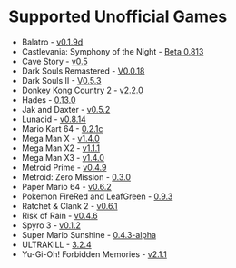 # Supported Unofficial Games

* Balatro - [v0.1.9d](https://github.com/BurndiL/BalatroAP/releases/tag/v0.1.9d)
* Castlevania: Symphony of the Night - [Beta 0.813](https://github.com/fdelduque/Archipelago/releases/tag/b0813)
* Cave Story - [v0.5](https://github.com/kl3cks7r/Archipelago/releases/tag/v0.5)
* Dark Souls Remastered - [V0.0.18](https://github.com/ArsonAssassin/DSAP/releases/tag/0.0.18)
* Dark Souls II - [V0.5.3](https://github.com/WildBunnie/DarkSoulsII-Archipelago/releases/tag/v0.5.3)
* Donkey Kong Country 2 - [v2.2.0](https://github.com/TheLX5/Archipelago/releases/tag/dkc2-v2.2.0)
* Hades - [0.13.0](https://github.com/NaixGames/Polycosmos/releases/tag/0.13.0)
* Jak and Daxter - [v0.5.2](https://github.com/ArchipelaGOAL/Archipelago/releases/tag/beta-v0.5.2)
* Lunacid - [v0.8.14](https://github.com/Witchybun/LunacidAPClient/releases/tag/0.8.14)
* Mario Kart 64 - [0.2.1c](https://github.com/Edsploration/MK64-Archipelago/releases/tag/mk64%2F0.2.1c)
* Mega Man X - [v1.4.0](https://github.com/TheLX5/Archipelago/releases/tag/mmx-v1.4.0)
* Mega Man X2 - [v1.1.1](https://github.com/TheLX5/Archipelago/releases/tag/mmx2-v1.1.1)
* Mega Man X3 - [v1.4.0](https://github.com/TheLX5/Archipelago/releases/tag/mmx3-v1.4.0)
* Metroid Prime - [v0.4.9](https://github.com/Electro1512/MetroidAPrime/releases/tag/v0.4.9)
* Metroid: Zero Mission - [0.3.0](https://github.com/lilDavid/Archipelago-Metroid-Zero-Mission/releases/tag/0.3.0)
* Paper Mario 64 - [v0.6.2](https://github.com/JKBSunshine/PMR_APWorld/releases/tag/v0.6.2)
* Pokemon FireRed and LeafGreen - [0.9.3](https://github.com/vyneras/Archipelago/releases/tag/0.9.3)
* Ratchet & Clank 2 - [v0.6.1](https://github.com/evilwb/APRac2/releases/tag/v0.6.1)
* Risk of Rain - [v0.4.6](https://github.com/studkid/RoR_Archipelago/releases/tag/v0.4.6)
* Spyro 3 - [v0.1.2](https://github.com/ArsonAssassin/S3AP/releases/tag/0.1.2)
* Super Mario Sunshine - [0.4.3-alpha](https://github.com/Joshark/archipelago-sms/releases/tag/0.4.3-alpha)
* ULTRAKILL - [3.2.4](https://github.com/TRPG0/ArchipelagoULTRAKILL/releases/tag/3.2.4)
* Yu-Gi-Oh! Forbidden Memories - [v2.1.1](https://github.com/sg4e/Archipelago/releases/tag/v2.1.1)
